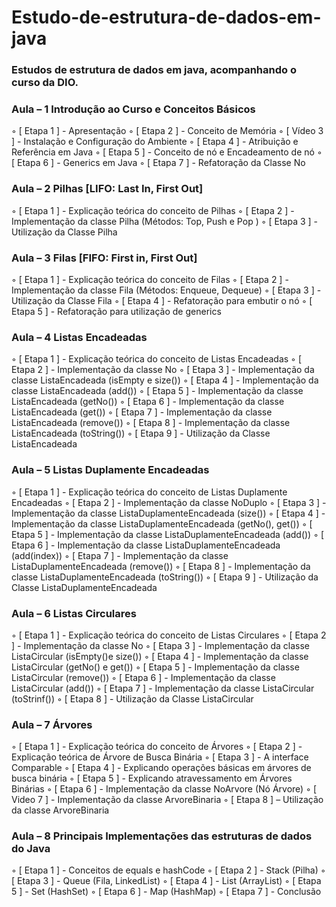 # Estudo-de-estrutura-de-dados-em-java

### Estudos de estrutura de dados em java, acompanhando o curso da DIO. ###

### Aula – 1 Introdução ao Curso e Conceitos Básicos ###

◦ [ Etapa 1 ] - Apresentação
◦ [ Etapa 2 ] - Conceito de Memória
◦ [ Vídeo 3 ] - Instalação e Configuração do Ambiente
◦ [ Etapa 4 ] - Atribuição e Referência em Java
◦ [ Etapa 5 ] - Conceito de nó e Encadeamento de nó
◦ [ Etapa 6 ] - Generics em Java
◦ [ Etapa 7 ] - Refatoração da Classe No

### Aula – 2 Pilhas [LIFO: Last In, First Out] ###

◦ [ Etapa 1 ] - Explicação teórica do conceito de Pilhas
◦ [ Etapa 2 ] - Implementação da classe Pilha (Métodos: Top, Push e Pop )
◦ [ Etapa 3 ] - Utilização da Classe Pilha

### Aula – 3 Filas [FIFO: First in, First Out] ###

◦ [ Etapa 1 ] - Explicação teórica do conceito de Filas
◦ [ Etapa 2 ] - Implementação da classe Fila (Métodos: Enqueue, Dequeue)
◦ [ Etapa 3 ] - Utilização da Classe Fila
◦ [ Etapa 4 ] - Refatoração para embutir o nó
◦ [ Etapa 5 ] - Refatoração para utilização de generics

### Aula – 4 Listas Encadeadas ###

◦ [ Etapa 1 ] - Explicação teórica do conceito de Listas Encadeadas
◦ [ Etapa 2 ] - Implementação da classe No
◦ [ Etapa 3 ] - Implementação da classe ListaEncadeada (isEmpty e size())
◦ [ Etapa 4 ] - Implementação da classe ListaEncadeada (add())
◦ [ Etapa 5 ] - Implementação da classe ListaEncadeada (getNo())
◦ [ Etapa 6 ] - Implementação da classe ListaEncadeada (get())
◦ [ Etapa 7 ] - Implementação da classe ListaEncadeada (remove())
◦ [ Etapa 8 ] - Implementação da classe ListaEncadeada (toString())
◦ [ Etapa 9 ] - Utilização da Classe ListaEncadeada

### Aula – 5 Listas Duplamente Encadeadas ###

◦ [ Etapa 1 ] - Explicação teórica do conceito de Listas Duplamente Encadeadas
◦ [ Etapa 2 ] - Implementação da classe NoDuplo
◦ [ Etapa 3 ] - Implementação da classe ListaDuplamenteEncadeada (size())
◦ [ Etapa 4 ] - Implementação da classe ListaDuplamenteEncadeada (getNo(), get())
◦ [ Etapa 5 ] - Implementação da classe ListaDuplamenteEncadeada (add())
◦ [ Etapa 6 ] - Implementação da classe ListaDuplamenteEncadeada (add(index))
◦ [ Etapa 7 ] - Implementação da classe ListaDuplamenteEncadeada (remove())
◦ [ Etapa 8 ] - Implementação da classe ListaDuplamenteEncadeada (toString())
◦ [ Etapa 9 ] - Utilização da Classe ListaDuplamenteEncadeada

### Aula – 6 Listas Circulares ###

◦ [ Etapa 1 ] - Explicação teórica do conceito de Listas Circulares
◦ [ Etapa 2 ] - Implementação da classe No
◦ [ Etapa 3 ] - Implementação da classe ListaCircular (isEmpty()e size())
◦ [ Etapa 4 ] - Implementação da classe ListaCircular (getNo() e get())
◦ [ Etapa 5 ] - Implementação da classe ListaCircular (remove())
◦ [ Etapa 6 ] - Implementação da classe ListaCircular (add())
◦ [ Etapa 7 ] - Implementação da classe ListaCircular (toStrinf())
◦ [ Etapa 8 ] - Utilização da Classe ListaCircular

### Aula – 7 Árvores ###

◦ [ Etapa 1 ] - Explicação teórica do conceito de Árvores
◦ [ Etapa 2 ] - Explicação teórica de Árvore de Busca Binária
◦ [ Etapa 3 ] - A interface Comparable
◦ [ Etapa 4 ] - Explicando operações básicas em árvores de busca binária
◦ [ Etapa 5 ] - Explicando atravessamento em Árvores Binárias
◦ [ Etapa 6 ] - Implementação da classe NoArvore (Nó Árvore)
◦ [ Video 7 ] - Implementação da classe ArvoreBinaria
◦ [ Etapa 8 ] – Utilização da classe ArvoreBinaria

### Aula – 8 Principais Implementações das estruturas de dados do Java ###

◦ [ Etapa 1 ] - Conceitos de equals e hashCode
◦ [ Etapa 2 ] - Stack (Pilha)
◦ [ Etapa 3 ] - Queue (Fila, LinkedList)
◦ [ Etapa 4 ] - List (ArrayList)
◦ [ Etapa 5 ] - Set (HashSet)
◦ [ Etapa 6 ] - Map (HashMap)
◦ [ Etapa 7 ] - Conclusão
